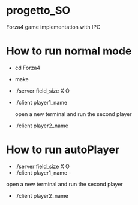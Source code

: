 # progetto_SO
Forza4 game implementation with IPC

# How to run normal mode
- cd Forza4
- make
- ./server field_size X O
- ./client player1_name

  open a new terminal and run the second player
- ./client player2_name

# How to run autoPlayer
- ./server field_size X O
- ./client player1_name -

 open a new terminal and run the second player
- ./client player2_name

